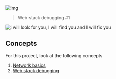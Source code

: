 ![img](https://assets.imaginablefutures.com/media/images/ALX_Logo.max-200x150.png)
  >  Web stack debugging #1


![i will look for you, I will find you and I will fix you ](https://s3.amazonaws.com/intranet-projects-files/holbertonschool-sysadmin_devops/271/B4eeypV.jpg)
## Concepts
For this project, look at the following concepts
1. [Network basics](https://intranet.alxswe.com/concepts/33)
2. [Web stack debugging](https://intranet.alxswe.com/concepts/68)

